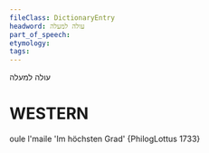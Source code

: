 ```yaml
---
fileClass: DictionaryEntry
headword: עולה למעלה
part_of_speech: 
etymology: 
tags: 
---
```

עולה למעלה

WESTERN
========

oule l'maile 'Im höchsten Grad' {PhilogLottus 1733}